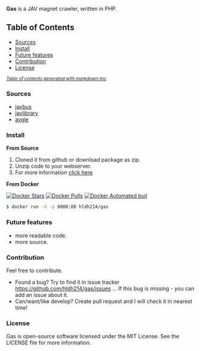 **Gas** is a JAV magnet crawler, written in PHP.

## Table of Contents

- [Sources](#sources)
- [Install](#install)
- [Future features](#future-features)
- [Contribution](#contribution)
- [License](#license)

<small><i><a href='http://ecotrust-canada.github.io/markdown-toc/'>Table of contents generated with markdown-toc</a></i></small>

### Sources

* [javbus](https://www.javbus.com/)
* [javlibrary](http://www.javlibrary.com/)
* [avgle](https://avgle.io)

### Install

**From Source**

1. Cloned it from github or download package as zip.
2. Unzip code to your webserver.
3. For more information [click here](https://www.easywechat.com/docs/master)

**From Docker**

[![Docker Stars](https://img.shields.io/docker/stars/hldh214/gas.svg)](https://hub.docker.com/r/hldh214/gas/)
[![Docker Pulls](https://img.shields.io/docker/pulls/hldh214/gas.svg)](https://hub.docker.com/r/hldh214/gas/)
[![Docker Automated buil](https://img.shields.io/docker/automated/hldh214/gas.svg)](https://hub.docker.com/r/hldh214/gas/)

``` sh
$ docker run -d -p 8000:80 hldh214/gas
```

### Future features

* more readable code.
* more source.

### Contribution

Feel free to contribute.

* Found a bug? Try to find it in issue tracker https://github.com/hldh214/gas/issues ... If this bug is missing - you can add an issue about it.
* Can/want/like develop? Create pull request and I will check it in nearest time! 


### License

Gas is open-source software licensed under the MIT License. See the LICENSE file for more information.
